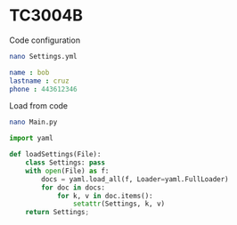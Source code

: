 # TC3004B

Code configuration

```bash
nano Settings.yml
```

```yaml
name : bob
lastname : cruz
phone : 443612346
```

Load from code

```bash
nano Main.py
```

```python
import yaml

def loadSettings(File):
	class Settings: pass
	with open(File) as f:
		docs = yaml.load_all(f, Loader=yaml.FullLoader)
		for doc in docs:
			for k, v in doc.items():
				setattr(Settings, k, v)
	return Settings;

```


